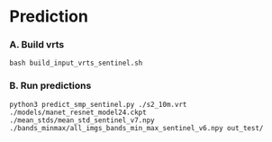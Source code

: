 # Prediction

### A. Build vrts

```
bash build_input_vrts_sentinel.sh
```

### B. Run predictions

```
python3 predict_smp_sentinel.py ./s2_10m.vrt ./models/manet_resnet_model24.ckpt ./mean_stds/mean_std_sentinel_v7.npy ./bands_minmax/all_imgs_bands_min_max_sentinel_v6.npy out_test/
```
